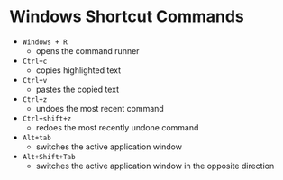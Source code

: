 # Windows Shortcut Commands
* `Windows + R` 
	* opens the command runner
* `Ctrl+c`
	* copies highlighted text
* `Ctrl+v`
	* pastes the copied text   
* `Ctrl+z`
	* undoes the most recent command
* `Ctrl+shift+z`
	* redoes the most recently undone command
* `Alt+tab`
	* switches the active application window 
* `Alt+Shift+Tab`
	* switches the active application window in the opposite direction
 